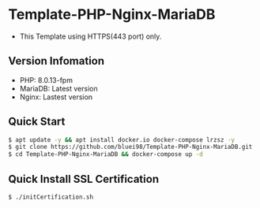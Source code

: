 # Template-PHP-Nginx-MariaDB

* This Template using HTTPS(443 port) only.

## Version Infomation

* PHP: 8.0.13-fpm
* MariaDB: Latest version
* Nginx: Lastest version

## Quick Start

```sh
$ apt update -y && apt install docker.io docker-compose lrzsz -y
$ git clone https://github.com/bluei98/Template-PHP-Nginx-MariaDB.git
$ cd Template-PHP-Nginx-MariaDB && docker-compose up -d
```

## Quick Install SSL Certification

```sh
$ ./initCertification.sh
```